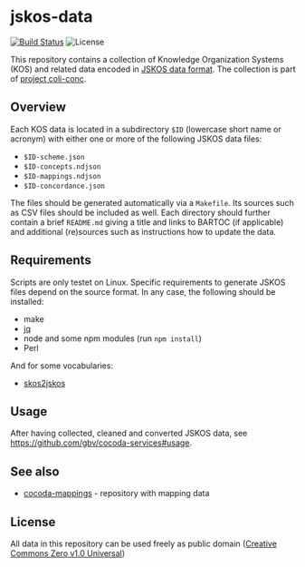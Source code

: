 # jskos-data

[![Build Status](https://travis-ci.com/gbv/jskos-data.svg?branch=master)](https://travis-ci.com/gbv/jskos-data)
![License](https://img.shields.io/github/license/gbv/jskos-data.svg)

This repository contains a collection of Knowledge Organization Systems (KOS) and related data encoded in [JSKOS data format](https://gbv.github.io/jskos/). The collection is part of [project coli-conc](https://coli-conc.gbv.de/).

## Overview

Each KOS data is located in a subdirectory `$ID` (lowercase short name or acronym) with either one or more of the following JSKOS data files:

* `$ID-scheme.json`
* `$ID-concepts.ndjson`
* `$ID-mappings.ndjson` 
* `$ID-concordance.json`

The files should be generated automatically via a `Makefile`. Its sources such as CSV files should be included as well. Each directory should further contain a brief `README.md` giving a title and links to BARTOC (if applicable) and additional (re)sources such as instructions how to update the data.

## Requirements

Scripts are only testet on Linux. Specific requirements to generate JSKOS files depend on the source format. In any case, the following should be installed:

* make
* [jq](https://stedolan.github.io/jq/)
* node and some npm modules (run `npm install`)
* Perl

And for some vocabularies:

* [skos2jskos](https://metacpan.org/pod/App::skos2jskos)

## Usage

After having collected, cleaned and converted JSKOS data, see <https://github.com/gbv/cocoda-services#usage>.

## See also

* [cocoda-mappings](https://github.com/gbv/cocoda-mappings/) - repository with mapping data

## License

All data in this repository can be used freely as public domain ([Creative Commons Zero v1.0 Universal](https://creativecommons.org/publicdomain/zero/1.0/))
